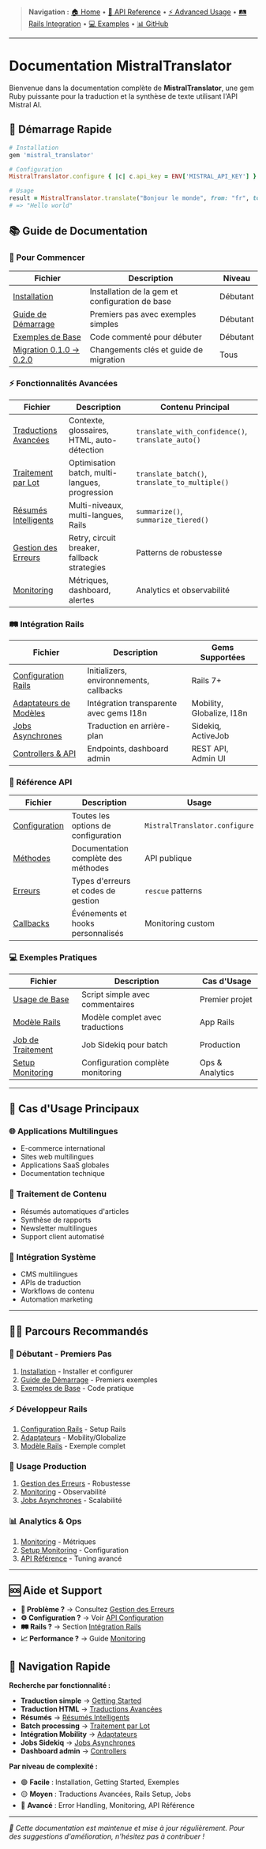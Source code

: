 > **Navigation :** [🏠 Home](README.md) • [📖 API Reference](api-reference/methods.md) • [⚡ Advanced Usage](advanced-usage/translations.md) • [🛤️ Rails Integration](rails-integration/setup.md) • [💻 Examples](../examples/) • [📊 GitHub](https://github.com/peyochanchan/mistral_translator)

---

# Documentation MistralTranslator

Bienvenue dans la documentation complète de **MistralTranslator**, une gem Ruby puissante pour la traduction et la synthèse de texte utilisant l'API Mistral AI.

## 🚀 Démarrage Rapide

```ruby
# Installation
gem 'mistral_translator'

# Configuration
MistralTranslator.configure { |c| c.api_key = ENV['MISTRAL_API_KEY'] }

# Usage
result = MistralTranslator.translate("Bonjour le monde", from: "fr", to: "en")
# => "Hello world"
```

## 📚 Guide de Documentation

### 🎯 Pour Commencer

| Fichier                                                | Description                                     | Niveau   |
| ------------------------------------------------------ | ----------------------------------------------- | -------- |
| [Installation](installation.md)                        | Installation de la gem et configuration de base | Débutant |
| [Guide de Démarrage](getting-started.md)               | Premiers pas avec exemples simples              | Débutant |
| [Exemples de Base](../examples/basic_usage.rb)         | Code commenté pour débuter                      | Débutant |
| [Migration 0.1.0 → 0.2.0](migration-0.1.0-to-0.2.0.md) | Changements clés et guide de migration          | Tous     |

### ⚡ Fonctionnalités Avancées

| Fichier                                                  | Description                                    | Contenu Principal                                 |
| -------------------------------------------------------- | ---------------------------------------------- | ------------------------------------------------- |
| [Traductions Avancées](advanced-usage/translations.md)   | Contexte, glossaires, HTML, auto-détection     | `translate_with_confidence()`, `translate_auto()` |
| [Traitement par Lot](advanced-usage/batch-processing.md) | Optimisation batch, multi-langues, progression | `translate_batch()`, `translate_to_multiple()`    |
| [Résumés Intelligents](advanced-usage/summarization.md)  | Multi-niveaux, multi-langues, Rails            | `summarize()`, `summarize_tiered()`               |
| [Gestion des Erreurs](advanced-usage/error-handling.md)  | Retry, circuit breaker, fallback strategies    | Patterns de robustesse                            |
| [Monitoring](advanced-usage/monitoring.md)               | Métriques, dashboard, alertes                  | Analytics et observabilité                        |

### 🛤️ Intégration Rails

| Fichier                                                 | Description                             | Gems Supportées           |
| ------------------------------------------------------- | --------------------------------------- | ------------------------- |
| [Configuration Rails](rails-integration/setup.md)       | Initializers, environnements, callbacks | Rails 7+                  |
| [Adaptateurs de Modèles](rails-integration/adapters.md) | Intégration transparente avec gems I18n | Mobility, Globalize, I18n |
| [Jobs Asynchrones](rails-integration/jobs.md)           | Traduction en arrière-plan              | Sidekiq, ActiveJob        |
| [Controllers & API](rails-integration/controllers.md)   | Endpoints, dashboard admin              | REST API, Admin UI        |

### 📖 Référence API

| Fichier                                         | Description                         | Usage                         |
| ----------------------------------------------- | ----------------------------------- | ----------------------------- |
| [Configuration](api-reference/configuration.md) | Toutes les options de configuration | `MistralTranslator.configure` |
| [Méthodes](api-reference/methods.md)            | Documentation complète des méthodes | API publique                  |
| [Erreurs](api-reference/errors.md)              | Types d'erreurs et codes de gestion | `rescue` patterns             |
| [Callbacks](api-reference/callbacks.md)         | Événements et hooks personnalisés   | Monitoring custom             |

### 💻 Exemples Pratiques

| Fichier                                             | Description                       | Cas d'Usage     |
| --------------------------------------------------- | --------------------------------- | --------------- |
| [Usage de Base](../examples/basic_usage.rb)         | Script simple avec commentaires   | Premier projet  |
| [Modèle Rails](../examples/rails-model.rb)          | Modèle complet avec traductions   | App Rails       |
| [Job de Traitement](../examples/batch-job.rb)       | Job Sidekiq pour batch            | Production      |
| [Setup Monitoring](../examples/monitoring-setup.rb) | Configuration complète monitoring | Ops & Analytics |

---

## 🎯 Cas d'Usage Principaux

### 🌐 **Applications Multilingues**

- E-commerce international
- Sites web multilingues
- Applications SaaS globales
- Documentation technique

### 📝 **Traitement de Contenu**

- Résumés automatiques d'articles
- Synthèse de rapports
- Newsletter multilingues
- Support client automatisé

### 🔧 **Intégration Système**

- CMS multilingues
- APIs de traduction
- Workflows de contenu
- Automation marketing

---

## 🏃‍♂️ Parcours Recommandés

### **👶 Débutant - Premiers Pas**

1. [Installation](installation.md) - Installer et configurer
2. [Guide de Démarrage](getting-started.md) - Premiers exemples
3. [Exemples de Base](../examples/basic_usage.rb) - Code pratique

### **⚡ Développeur Rails**

1. [Configuration Rails](rails-integration/setup.md) - Setup Rails
2. [Adaptateurs](rails-integration/adapters.md) - Mobility/Globalize
3. [Modèle Rails](../examples/rails-model.rb) - Exemple complet

### **🚀 Usage Production**

1. [Gestion des Erreurs](advanced-usage/error-handling.md) - Robustesse
2. [Monitoring](advanced-usage/monitoring.md) - Observabilité
3. [Jobs Asynchrones](rails-integration/jobs.md) - Scalabilité

### **📊 Analytics & Ops**

1. [Monitoring](advanced-usage/monitoring.md) - Métriques
2. [Setup Monitoring](../examples/monitoring-setup.rb) - Configuration
3. [API Référence](api-reference/configuration.md) - Tuning avancé

---

## 🆘 Aide et Support

- **🐛 Problème ?** → Consultez [Gestion des Erreurs](advanced-usage/error-handling.md)
- **⚙️ Configuration ?** → Voir [API Configuration](api-reference/configuration.md)
- **🛤️ Rails ?** → Section [Intégration Rails](rails-integration/setup.md)
- **📈 Performance ?** → Guide [Monitoring](advanced-usage/monitoring.md)

## 🎯 Navigation Rapide

**Recherche par fonctionnalité :**

- **Traduction simple** → [Getting Started](getting-started.md#traduction-simple)
- **Traduction HTML** → [Traductions Avancées](advanced-usage/translations.md#html-preservation)
- **Résumés** → [Résumés Intelligents](advanced-usage/summarization.md)
- **Batch processing** → [Traitement par Lot](advanced-usage/batch-processing.md)
- **Intégration Mobility** → [Adaptateurs](rails-integration/adapters.md#mobility)
- **Jobs Sidekiq** → [Jobs Asynchrones](rails-integration/jobs.md#sidekiq)
- **Dashboard admin** → [Controllers](rails-integration/controllers.md#dashboard)

**Par niveau de complexité :**

- 🟢 **Facile** : Installation, Getting Started, Exemples
- 🟡 **Moyen** : Traductions Avancées, Rails Setup, Jobs
- 🔴 **Avancé** : Error Handling, Monitoring, API Référence

---

_📝 Cette documentation est maintenue et mise à jour régulièrement. Pour des suggestions d'amélioration, n'hésitez pas à contribuer !_
